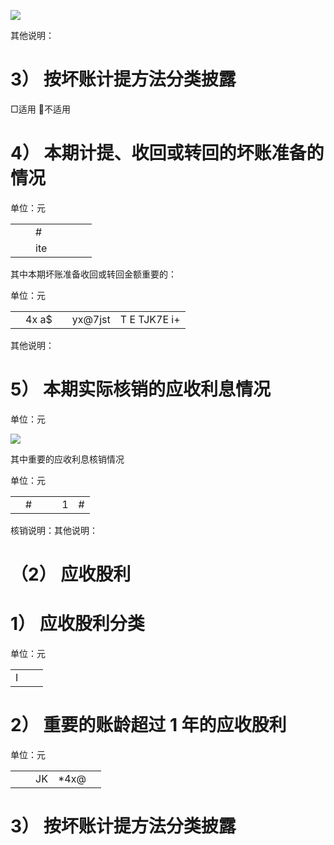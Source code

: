 ![](images/db22c3f24930bad76f57388d3f77bb6e3c29a6d4b83a7875e0636e22eaa87e07.jpg)

其他说明：

# 3） 按坏账计提方法分类披露

□适用 不适用

# 4） 本期计提、收回或转回的坏账准备的情况

单位：元

<table><tr><td rowspan="2"></td><td rowspan="2"></td><td colspan="4">#</td><td rowspan="2"></td></tr><tr><td>ite</td><td></td><td></td><td></td></tr></table>

其中本期坏账准备收回或转回金额重要的：

单位：元

<table><tr><td></td><td>4x  a$</td><td></td><td>yx@7jst</td><td>T E TJK7E i+</td></tr></table>

其他说明：

# 5） 本期实际核销的应收利息情况

单位：元

![](images/e6b52dc8e53c5e9a8491def3b7a8f93a3984173222ea5b1ca32507059712f812.jpg)

其中重要的应收利息核销情况

单位：元

<table><tr><td></td><td>#</td><td></td><td></td><td>1 </td><td>#</td></tr></table>

核销说明：其他说明：

# （2） 应收股利

# 1） 应收股利分类

单位：元

<table><tr><td>I</td><td></td><td></td></tr></table>

# 2） 重要的账龄超过 1 年的应收股利

单位：元

<table><tr><td></td><td></td><td>JK </td><td>*4x@ </td><td></td></tr></table>

# 3） 按坏账计提方法分类披露